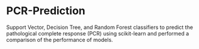 # PCR-Prediction

Support Vector, Decision Tree, and Random Forest classifiers to predict the pathological complete response (PCR) using scikit-learn and performed a comparison of the performance of models.
